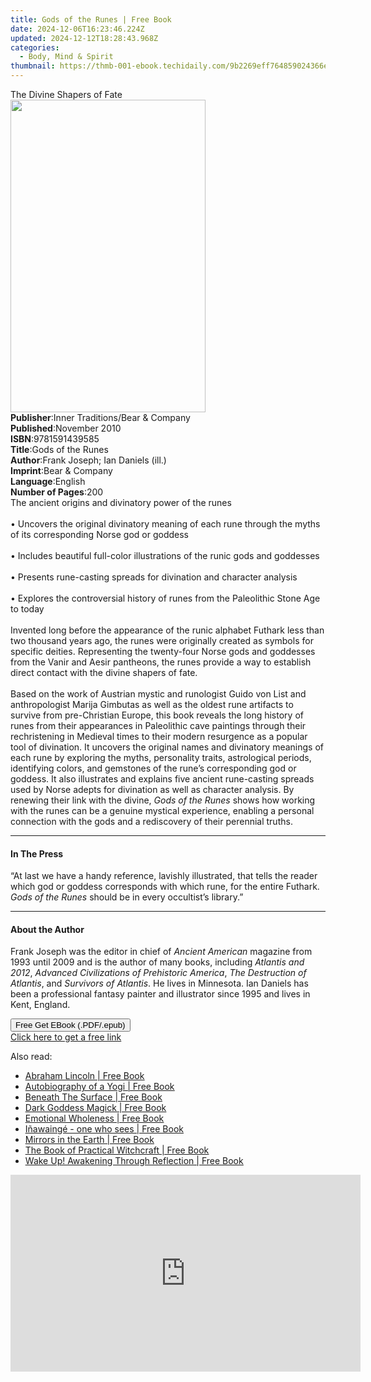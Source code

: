 ```yaml
---
title: Gods of the Runes | Free Book
date: 2024-12-06T16:23:46.224Z
updated: 2024-12-12T18:28:43.968Z
categories:
  - Body, Mind & Spirit
thumbnail: https://thmb-001-ebook.techidaily.com/9b2269eff764859024366e6b454c408704826f1076eb3d5d1bfb3a01fdf6776e.jpg
---
```

<main id="book-container">
  <div class="flex flex-col">
    <div class="book-brief flex-1 py-6 px-4 sm:p-6 md:py-10 md:px-8">
      <!-- brief-->
      <div class="book-brief-main">The Divine Shapers of Fate</div>
    </div>
    <div
      class="book-meta-info flex-1 grid gap-4 col-start-1 col-end-3 row-start-1 sm:mb-6 sm:grid-cols-4 lg:gap-6 lg:col-start-2 lg:row-end-6 lg:row-span-6 lg:mb-0"
    >
      <div
        class="book-meta-info-left place-content-center mt-4 p-4 text-sm leading-6 col-start-2 col-span-2 dark:text-slate-400"
      >
        <img
          class="w-full h-500 object-cover rounded-lg sm:h-255 sm:col-span-2 lg:col-span-full"
          src="https://img-001-ebook.techidaily.com/e153895b3b65875ab30c4b1bd561196d392b186c427710fe7d98431956e8c20f.jpg"
          alt=""
          width="312"
          height="500"
        />
      </div>
      <div
        class="book-meta-info-right mt-2 col-start-1 row-start-2 col-span-3 self-center"
      >
        <!-- meta data  -->
        <div class="flex flex-col px-4 md:px-8">
          <div class="flex-1">
            <strong>Publisher</strong>:<span class="px-2"
              >Inner Traditions/Bear &amp; Company</span
            >
          </div>
          <div class="flex-1">
            <strong>Published</strong>:<span class="px-2">November 2010</span>
          </div>
          <div class="flex-1">
            <strong>ISBN</strong>:<span class="px-2">9781591439585</span>
          </div>
          <div class="flex-1">
            <strong>Title</strong>:<span class="px-2">Gods of the Runes</span>
          </div>
          <div class="flex-1">
            <strong>Author</strong>:<span class="px-2"
              >Frank Joseph; Ian Daniels (ill.)</span
            >
          </div>
          <div class="flex-1">
            <strong>Imprint</strong>:<span class="px-2"
              >Bear &amp; Company</span
            >
          </div>
          <div class="flex-1">
            <strong>Language</strong>:<span class="px-2">English</span>
          </div>
          <div class="flex-1">
            <strong>Number of Pages</strong>:<span class="px-2">200</span>
          </div>
        </div>
      </div>
    </div>
    <div class="book-description flex-1 py-6 px-4 sm:p-6 md:py-10 md:px-8">
      <div class="book-description-main">
        <div accordion-content="" id="description">
          The ancient origins and divinatory power of the runes <br />
          <br />• Uncovers the original divinatory meaning of each rune through
          the myths of its corresponding Norse god or goddess <br />
          <br />• Includes beautiful full-color illustrations of the runic gods
          and goddesses <br />
          <br />• Presents rune-casting spreads for divination and character
          analysis <br />
          <br />• Explores the controversial history of runes from the
          Paleolithic Stone Age to today <br />
          <br />Invented long before the appearance of the runic alphabet
          Futhark less than two thousand years ago, the runes were originally
          created as symbols for specific deities. Representing the twenty-four
          Norse gods and goddesses from the Vanir and Aesir pantheons, the runes
          provide a way to establish direct contact with the divine shapers of
          fate. <br />
          <br />Based on the work of Austrian mystic and runologist Guido von
          List and anthropologist Marija Gimbutas as well as the oldest rune
          artifacts to survive from pre-Christian Europe, this book reveals the
          long history of runes from their appearances in Paleolithic cave
          paintings through their rechristening in Medieval times to their
          modern resurgence as a popular tool of divination. It uncovers the
          original names and divinatory meanings of each rune by exploring the
          myths, personality traits, astrological periods, identifying colors,
          and gemstones of the rune’s corresponding god or goddess. It also
          illustrates and explains five ancient rune-casting spreads used by
          Norse adepts for divination as well as character analysis. By renewing
          their link with the divine, <i>Gods of the Runes</i> shows how working
          with the runes can be a genuine mystical experience, enabling a
          personal connection with the gods and a rediscovery of their perennial
          truths.
        </div>
        <div class="accordion-fader"></div>
      </div>
    </div>
    <div class="book-excerpts flex-1 py-6 px-4 sm:p-6 md:py-10 md:px-8">
      <!-- excerpts-->
      <div class="book-excerpts-main">
        <hr />
        <h4 class="placeholder placeholder-heading">
          <span>In The Press</span>
        </h4>
        <p>
          “At last we have a handy reference, lavishly illustrated, that tells
          the reader which god or goddess corresponds with which rune, for the
          entire Futhark. <i>Gods of the Runes</i> should be in every
          occultist’s library.”
        </p>
      </div>
    </div>
    <div class="book-about-author flex-1 py-6 px-4 sm:p-6 md:py-10 md:px-8">
      <!-- about author-->
      <div class="book-main-author-main">
        <hr />
        <h4 class="placeholder placeholder-heading">
          <span>About the Author</span>
        </h4>
        <p>
          Frank Joseph was the editor in chief of
          <i>Ancient American</i> magazine from 1993 until 2009 and is the
          author of many books, including <i>Atlantis and 2012</i>,
          <i>Advanced Civilizations of Prehistoric America</i>,
          <i>The Destruction of Atlantis</i>, and <i>Survivors of Atlantis</i>.
          He lives in Minnesota. Ian Daniels has been a professional fantasy
          painter and illustrator since 1995 and lives in Kent, England.
        </p>
      </div>
    </div>
    <div class="book-free-get flex-1 py-6 px-4 sm:p-6 md:py-10 md:px-8">
      <button
        id="btn-free-get"
        class="bg-blue-500 hover:bg-blue-700 text-white font-bold py-2 px-4 rounded"
      >
        Free Get EBook (.PDF/.epub)
      </button>
      <div id="countdown-display" class="px-2 text-lg mt-2"></div>
      <a
        id="free-link"
        class="hidden bg-blue-500 hover:bg-blue-700 text-white font-bold py-2 px-4 rounded"
        href="https://www.ebooks.com/en-us/book/95782325/gods-of-the-runes/frank-joseph/"
        target="_blank"
        >Click here to get a free link</a
      >
    </div>
    <script>
      let countdownTime = 0;
      let countdownInterval = null;
      document
        .getElementById('btn-free-get')
        .addEventListener('click', startCountdown);
      function startCountdown() {
        countdownTime = new Date().getTime() + 60000 * 3;
        countdownInterval = setInterval(updateCountdown, 1000);
        document.getElementById('btn-free-get').disabled = true;
        document
          .getElementById('btn-free-get')
          .classList.add('bg-gray-500', 'cursor-not-allowed');
      }
      function updateCountdown() {
        let currentTime = new Date().getTime();
        let timeLeft = countdownTime - currentTime;
        let secondsLeft = Math.floor(timeLeft / 1000);
        document.getElementById('countdown-display').innerHTML =
          `Remaining time: ${secondsLeft} seconds.`;
        if (secondsLeft <= 0) {
          clearInterval(countdownInterval);
          document.getElementById('btn-free-get').classList.add('hidden');
          document.getElementById('free-link').classList.remove('hidden');
          document.getElementById('countdown-display').innerHTML = '';
        }
      }
    </script>
  </div>
</main>

<ins class="adsbygoogle"
      style="display:block"
      data-ad-client="ca-pub-7571918770474297"
      data-ad-slot="8358498916"
      data-ad-format="auto"
      data-full-width-responsive="true"></ins>
    

<span class="atpl-alsoreadstyle">Also read:</span>
<div><ul>
<li><a href="https://novels-ebooks.techidaily.com/210382029-9781774816257-abraham-lincoln/"><u>Abraham Lincoln | Free Book</u></a></li>
<li><a href="https://novels-ebooks.techidaily.com/210382002-9781774816004-autobiography-of-a-yogi/"><u>Autobiography of a Yogi | Free Book</u></a></li>
<li><a href="https://novels-ebooks.techidaily.com/210381512-9781087998190-beneath-the-surface/"><u>Beneath The Surface | Free Book</u></a></li>
<li><a href="https://novels-ebooks.techidaily.com/210381448-9780760370964-dark-goddess-magick/"><u>Dark Goddess Magick | Free Book</u></a></li>
<li><a href="https://novels-ebooks.techidaily.com/210381484-9781945169632-emotional-wholeness/"><u>Emotional Wholeness | Free Book</u></a></li>
<li><a href="https://novels-ebooks.techidaily.com/210383631-9788792980977-inawainge-one-who-sees/"><u>Iñawaingé - one who sees | Free Book</u></a></li>
<li><a href="https://novels-ebooks.techidaily.com/210382663-9781623176921-mirrors-in-the-earth/"><u>Mirrors in the Earth | Free Book</u></a></li>
<li><a href="https://novels-ebooks.techidaily.com/210380769-9781398817517-the-book-of-practical-witchcraft/"><u>The Book of Practical Witchcraft | Free Book</u></a></li>
<li><a href="https://novels-ebooks.techidaily.com/210382040-9781736679340-wake-up-awakening-through-reflection/"><u>Wake Up! Awakening Through Reflection | Free Book</u></a></li>
</ul></div>

<!-- affiliate ads begin -->
<iframe width="560" height="315" src="https://www.youtube.com/embed/PKZUYice-ws?si=L8iMa9T3h7TMSWdQ" title="YouTube video player" frameborder="0" allow="accelerometer; autoplay; clipboard-write; encrypted-media; gyroscope; picture-in-picture; web-share" referrerpolicy="strict-origin-when-cross-origin" allowfullscreen></iframe>
<!-- affiliate ads end -->

